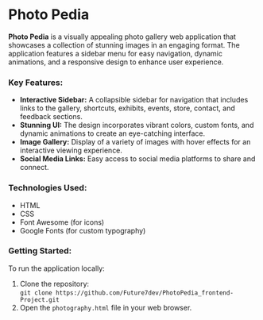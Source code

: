 

# Photo Pedia

**Photo Pedia** is a visually appealing photo gallery web application that showcases a collection of stunning images in an engaging format. The application features a sidebar menu for easy navigation, dynamic animations, and a responsive design to enhance user experience.

### Key Features:
- **Interactive Sidebar:** A collapsible sidebar for navigation that includes links to the gallery, shortcuts, exhibits, events, store, contact, and feedback sections.
- **Stunning UI:** The design incorporates vibrant colors, custom fonts, and dynamic animations to create an eye-catching interface.
- **Image Gallery:** Display of a variety of images with hover effects for an interactive viewing experience.
- **Social Media Links:** Easy access to social media platforms to share and connect.

### Technologies Used:
- HTML
- CSS
- Font Awesome (for icons)
- Google Fonts (for custom typography)

### Getting Started:
To run the application locally:
1. Clone the repository:  
   `git clone https://github.com/Future7dev/PhotoPedia_frontend-Project.git`
2. Open the `photography.html` file in your web browser.


